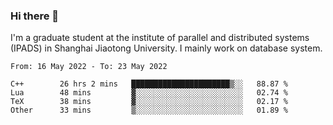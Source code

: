 ### Hi there 👋

I'm a graduate student at the institute of parallel and distributed systems (IPADS) in Shanghai Jiaotong University. I mainly work on database system.

<!--START_SECTION:waka-->

```text
From: 16 May 2022 - To: 23 May 2022

C++        26 hrs 2 mins   ██████████████████████▒░░   88.87 %
Lua        48 mins         ▓░░░░░░░░░░░░░░░░░░░░░░░░   02.74 %
TeX        38 mins         ▓░░░░░░░░░░░░░░░░░░░░░░░░   02.17 %
Other      33 mins         ▒░░░░░░░░░░░░░░░░░░░░░░░░   01.89 %
```

<!--END_SECTION:waka-->

<!--
**yqmmm/yqmmm** is a ✨ _special_ ✨ repository because its `README.md` (this file) appears on your GitHub profile.

Here are some ideas to get you started:

- 🔭 I’m currently working on ...
- 🌱 I’m currently learning ...
- 👯 I’m looking to collaborate on ...
- 🤔 I’m looking for help with ...
- 💬 Ask me about ...
- 📫 How to reach me: ...
- 😄 Pronouns: ...
- ⚡ Fun fact: ...
-->
